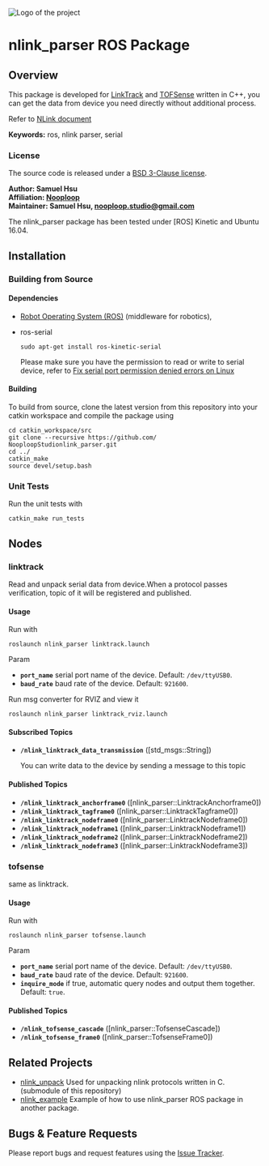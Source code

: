![Logo of the project](http://ftp.nooploop.com/media/image/nooploop.png)
# nlink_parser ROS Package

## Overview

This package is developed for [LinkTrack](https://www.nooploop.com/) and [TOFSense](https://www.nooploop.com/tofsense) written in C++, you can get the data from device you need directly without additional process.

Refer to [NLink document](http://ftp.nooploop.com/software/products/uwb/doc/NLink_V1.3.pdf)

**Keywords:** ros, nlink parser, serial

### License

The source code is released under a [BSD 3-Clause license](LICENSE).

**Author: Samuel Hsu<br />
Affiliation: [Nooploop](https://www.nooploop.com/)<br />
Maintainer: Samuel Hsu, nooploop.studio@gmail.com**

The nlink_parser package has been tested under [ROS] Kinetic and Ubuntu 16.04. 


## Installation

### Building from Source

#### Dependencies

- [Robot Operating System (ROS)](http://wiki.ros.org) (middleware for robotics),
- ros-serial

      sudo apt-get install ros-kinetic-serial

    Please make sure you have the permission to read or write to serial device, refer to [Fix serial port permission denied errors on Linux](https://websistent.com/fix-serial-port-permission-denied-errors-linux/)

#### Building

To build from source, clone the latest version from this repository into your catkin workspace and compile the package using

    cd catkin_workspace/src
    git clone --recursive https://github.com/   NooploopStudionlink_parser.git 
    cd ../
    catkin_make
    source devel/setup.bash

### Unit Tests

Run the unit tests with

    catkin_make run_tests

## Nodes

### linktrack

Read and unpack serial data from device.When a protocol passes verification, topic of it will be registered and published. 

#### Usage

Run with

    roslaunch nlink_parser linktrack.launch

Param
   - **`port_name`** serial port name of the device. Default: `/dev/ttyUSB0`.
   - **`baud_rate`** baud rate of the device. Default: `921600`.
  
Run msg converter for RVIZ and view it

    roslaunch nlink_parser linktrack_rviz.launch

#### Subscribed Topics

* **`/nlink_linktrack_data_transmission`** ([std_msgs::String])

	You can write data to the device by sending a message to this topic


#### Published Topics

  - **`/nlink_linktrack_anchorframe0`** ([nlink_parser::LinktrackAnchorframe0])
  - **`/nlink_linktrack_tagframe0`** ([nlink_parser::LinktrackTagframe0])
  - **`/nlink_linktrack_nodeframe0`** ([nlink_parser::LinktrackNodeframe0])
  - **`/nlink_linktrack_nodeframe1`** ([nlink_parser::LinktrackNodeframe1])
  - **`/nlink_linktrack_nodeframe2`** ([nlink_parser::LinktrackNodeframe2])
  - **`/nlink_linktrack_nodeframe3`** ([nlink_parser::LinktrackNodeframe3])



### tofsense

same as linktrack. 

#### Usage

Run with

    roslaunch nlink_parser tofsense.launch

Param
   - **`port_name`** serial port name of the device. Default: `/dev/ttyUSB0`.
   - **`baud_rate`** baud rate of the device. Default: `921600`.
   - **`inquire_mode`** if true, automatic query nodes and output them together. Default: `true`.

#### Published Topics

  - **`/nlink_tofsense_cascade`** ([nlink_parser::TofsenseCascade]) 
  - **`/nlink_tofsense_frame0`** ([nlink_parser::TofsenseFrame0])


## Related Projects
  - [nlink_unpack](https://github.com/NooploopStudio/nlink_unpack) Used for unpacking nlink protocols written in C.(submodule of this repository)
  - [nlink_example](https://github.com/NooploopStudio/nlink_example) Example of how to use nlink_parser ROS package in another package.



## Bugs & Feature Requests

Please report bugs and request features using the [Issue Tracker](https://github.com/NooploopStudio/nlink_parser/issues).

